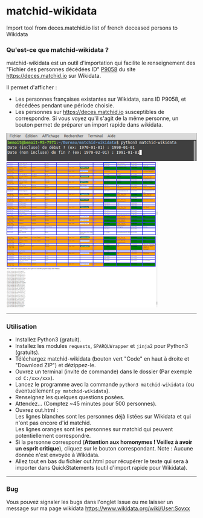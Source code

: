 # matchid-wikidata
Import tool from deces.matchid.io list of french deceased persons to Wikidata

### Qu'est-ce que matchid-wikidata ?
matchid-wikidata est un outil d'importation qui facilite le renseignement des "Fichier des personnes décédées ID" <a href="https://www.wikidata.org/wiki/Property:P9058">P9058</a> du site https://deces.matchid.io sur Wikidata.

Il permet d'afficher :
* Les personnes françaises existantes sur Wikidata, sans ID P9058, et décédées pendant une période choisie.
* Les personnes sur https://deces.matchid.io susceptibles de correspondre.
Si vous voyez qu'il s'agit de la même personne, un bouton permet de préparer un import rapide dans wikidata.
<img src="doc/commande.png">
<a href="doc/html1.png"><img src="doc/html1_400px.png"></a> <a href="doc/html2.png"><img src="doc/html2_400px.png"></a>

---

### Utilisation
* Installez Python3 (gratuit).
* Installez les modules ``requests``, ``SPARQLWrapper`` et ``jinja2`` pour Python3 (gratuits).
* Téléchargez matchid-wikidata (bouton vert "Code" en haut à droite et "Download ZIP") et dézippez-le.
* Ouvrez un terminal (invite de commande) dans le dossier (Par exemple ``cd C:/xxx/xxx``).
* Lancez le programme avec la commande ``python3 matchid-wikidata`` (ou éventuellement ``py matchid-wikidata``).
* Renseignez les quelques questions posées.
* Attendez... (Comptez ~45 minutes pour 500 personnes).
* Ouvrez out.html :<br>
Les lignes blanches sont les personnes déjà listées sur Wikidata et qui n'ont pas encore d'id matchid.<br>
Les lignes oranges sont les personnes sur matchid qui peuvent potentiellement correspondre.
* Si la personne correspond (<b>Attention aux homonymes ! Veillez à avoir un esprit critique</b>), cliquez sur le bouton correspondant. Note : Aucune donnée n'est envoyée à Wikidata.
* Allez tout en bas du fichier out.html pour récupérer le texte qui sera à importer dans QuickStatements (outil d'import rapide pour Wikidata).
---

### Bug
Vous pouvez signaler les bugs dans l'onglet Issue ou me laisser un message sur ma page wikidata https://www.wikidata.org/wiki/User:Sovxx
